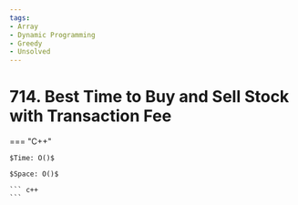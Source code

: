 ```yaml
---
tags:
- Array
- Dynamic Programming
- Greedy
- Unsolved
---
```



# 714. Best Time to Buy and Sell Stock with Transaction Fee

=== "C++"

    $Time: O()$

    $Space: O()$

    ``` c++
    ```